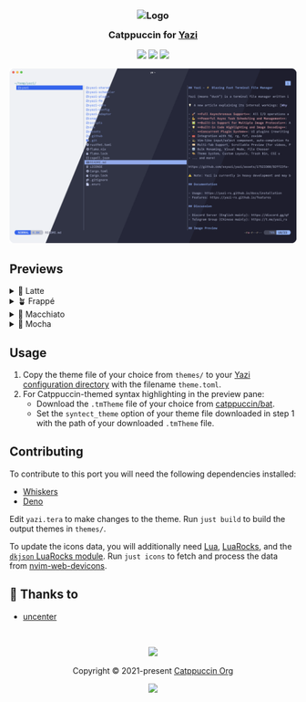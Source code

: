 <h3 align="center">
	<img src="https://raw.githubusercontent.com/catppuccin/catppuccin/main/assets/logos/exports/1544x1544_circle.png" width="100" alt="Logo"/><br/>
	<img src="https://raw.githubusercontent.com/catppuccin/catppuccin/main/assets/misc/transparent.png" height="30" width="0px"/>
	Catppuccin for <a href="https://github.com/sxyazi/yazi">Yazi</a>
	<img src="https://raw.githubusercontent.com/catppuccin/catppuccin/main/assets/misc/transparent.png" height="30" width="0px"/>
</h3>

<p align="center">
	<a href="https://github.com/catppuccin/yazi/stargazers"><img src="https://img.shields.io/github/stars/catppuccin/yazi?colorA=363a4f&colorB=b7bdf8&style=for-the-badge"></a>
	<a href="https://github.com/catppuccin/yazi/issues"><img src="https://img.shields.io/github/issues/catppuccin/yazi?colorA=363a4f&colorB=f5a97f&style=for-the-badge"></a>
	<a href="https://github.com/catppuccin/yazi/contributors"><img src="https://img.shields.io/github/contributors/catppuccin/yazi?colorA=363a4f&colorB=a6da95&style=for-the-badge"></a>
</p>

<p align="center">
	<img src="assets/preview.webp"/>
</p>

## Previews

<details>
<summary>🌻 Latte</summary>
<img src="assets/latte.webp"/>
</details>
<details>
<summary>🪴 Frappé</summary>
<img src="assets/frappe.webp"/>
</details>
<details>
<summary>🌺 Macchiato</summary>
<img src="assets/macchiato.webp"/>
</details>
<details>
<summary>🌿 Mocha</summary>
<img src="assets/mocha.webp"/>
</details>

## Usage

1. Copy the theme file of your choice from `themes/` to your [Yazi configuration directory](https://yazi-rs.github.io/docs/configuration/overview) with the filename `theme.toml`.
2. For Catppuccin-themed syntax highlighting in the preview pane:
   - Download the `.tmTheme` file of your choice from [catppuccin/bat](https://github.com/catppuccin/bat).
   - Set the `syntect_theme` option of your theme file downloaded in step 1 with the path of your downloaded `.tmTheme` file.

## Contributing

To contribute to this port you will need the following dependencies installed:

- [Whiskers](https://github.com/catppuccin/whiskers)
- [Deno](https://docs.deno.com/runtime/manual/getting_started/installation)

Edit `yazi.tera` to make changes to the theme. Run `just build` to build the output themes in `themes/`.

To update the icons data, you will additionally need [Lua](https://lua.org/start.html), [LuaRocks](https://luarocks.org/), and the [`dkjson` LuaRocks module](https://luarocks.org/modules/dhkolf/dkjson). Run `just icons` to fetch and process the data from [nvim-web-devicons](https://github.com/nvim-tree/nvim-web-devicons).

## 💝 Thanks to

- [uncenter](https://github.com/uncenter)

&nbsp;

<p align="center">
	<img src="https://raw.githubusercontent.com/catppuccin/catppuccin/main/assets/footers/gray0_ctp_on_line.svg?sanitize=true" />
</p>

<p align="center">
	Copyright &copy; 2021-present <a href="https://github.com/catppuccin" target="_blank">Catppuccin Org</a>
</p>

<p align="center">
	<a href="https://github.com/catppuccin/catppuccin/blob/main/LICENSE"><img src="https://img.shields.io/static/v1.svg?style=for-the-badge&label=License&message=MIT&logoColor=d9e0ee&colorA=363a4f&colorB=b7bdf8"/></a>
</p>

